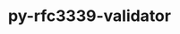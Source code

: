 ---
title: "py-rfc3339-validator"
layout: cache
categories: [package, develop]
meta: {"compilers": ["gcc@=11.1.0", "gcc@=11.4.0", "gcc@=9.4.0", "oneapi@=2024.2.1"], "num_specs": 44, "num_specs_by_stack": {"data-vis-sdk": 5, "e4s": 15, "e4s-neoverse-v2": 8, "e4s-neoverse_v1": 2, "e4s-oneapi": 13, "e4s-power": 1, "root": 44}, "oss": ["ubuntu20.04", "ubuntu22.04"], "platforms": ["linux"], "stacks": ["data-vis-sdk", "e4s", "e4s-neoverse-v2", "e4s-neoverse_v1", "e4s-oneapi", "e4s-power", "root"], "targets": ["neoverse_v1", "neoverse_v2", "ppc64le", "x86_64_v3"], "versions": ["0.1.4"]}
spec_details: [{"compiler": "gcc@=9.4.0", "hash": "l6n77ambrpppjzjmhcdaidjppsxtlryc", "os": "ubuntu20.04", "platform": "linux", "size": "-", "stacks": ["e4s-power", "root"], "tarball": "https://binaries.spack.io/develop/build_cache/linux-ubuntu20.04-ppc64le/gcc-9.4.0/py-rfc3339-validator-0.1.4/linux-ubuntu20.04-ppc64le-gcc-9.4.0-py-rfc3339-validator-0.1.4-l6n77ambrpppjzjmhcdaidjppsxtlryc.spack", "target": "ppc64le", "variants": ["build_system=python_pip"], "versions": ["0.1.4"]}, {"compiler": "gcc@=11.1.0", "hash": "jrzwywogcar2skbqzuqsl4xx3zvx5q5m", "os": "ubuntu20.04", "platform": "linux", "size": "-", "stacks": ["data-vis-sdk", "root"], "tarball": "https://binaries.spack.io/develop/build_cache/linux-ubuntu20.04-x86_64_v3/gcc-11.1.0/py-rfc3339-validator-0.1.4/linux-ubuntu20.04-x86_64_v3-gcc-11.1.0-py-rfc3339-validator-0.1.4-jrzwywogcar2skbqzuqsl4xx3zvx5q5m.spack", "target": "x86_64_v3", "variants": ["build_system=python_pip"], "versions": ["0.1.4"]}, {"compiler": "gcc@=11.1.0", "hash": "xkxntlm67aatcudbqey2kqmov24rijgm", "os": "ubuntu20.04", "platform": "linux", "size": "-", "stacks": ["data-vis-sdk", "root"], "tarball": "https://binaries.spack.io/develop/build_cache/linux-ubuntu20.04-x86_64_v3/gcc-11.1.0/py-rfc3339-validator-0.1.4/linux-ubuntu20.04-x86_64_v3-gcc-11.1.0-py-rfc3339-validator-0.1.4-xkxntlm67aatcudbqey2kqmov24rijgm.spack", "target": "x86_64_v3", "variants": ["build_system=python_pip"], "versions": ["0.1.4"]}, {"compiler": "gcc@=11.1.0", "hash": "f2w3ztrp75udlzemshvs7w3q7r6rfrpz", "os": "ubuntu20.04", "platform": "linux", "size": "-", "stacks": ["data-vis-sdk", "root"], "tarball": "https://binaries.spack.io/develop/build_cache/linux-ubuntu20.04-x86_64_v3/gcc-11.1.0/py-rfc3339-validator-0.1.4/linux-ubuntu20.04-x86_64_v3-gcc-11.1.0-py-rfc3339-validator-0.1.4-f2w3ztrp75udlzemshvs7w3q7r6rfrpz.spack", "target": "x86_64_v3", "variants": ["build_system=python_pip"], "versions": ["0.1.4"]}, {"compiler": "gcc@=11.1.0", "hash": "fmq6cwxnwgo5h5y26m2gdwnlpwtg7gu6", "os": "ubuntu20.04", "platform": "linux", "size": "-", "stacks": ["data-vis-sdk", "root"], "tarball": "https://binaries.spack.io/develop/build_cache/linux-ubuntu20.04-x86_64_v3/gcc-11.1.0/py-rfc3339-validator-0.1.4/linux-ubuntu20.04-x86_64_v3-gcc-11.1.0-py-rfc3339-validator-0.1.4-fmq6cwxnwgo5h5y26m2gdwnlpwtg7gu6.spack", "target": "x86_64_v3", "variants": ["build_system=python_pip"], "versions": ["0.1.4"]}, {"compiler": "gcc@=11.1.0", "hash": "r2b45wqsmtjpbylkgcjhbj7yzp3br2qr", "os": "ubuntu20.04", "platform": "linux", "size": "-", "stacks": ["data-vis-sdk", "root"], "tarball": "https://binaries.spack.io/develop/build_cache/linux-ubuntu20.04-x86_64_v3/gcc-11.1.0/py-rfc3339-validator-0.1.4/linux-ubuntu20.04-x86_64_v3-gcc-11.1.0-py-rfc3339-validator-0.1.4-r2b45wqsmtjpbylkgcjhbj7yzp3br2qr.spack", "target": "x86_64_v3", "variants": ["build_system=python_pip"], "versions": ["0.1.4"]}, {"compiler": "gcc@=11.4.0", "hash": "urv3bsusbmpijehwae4jdok6ee222toq", "os": "ubuntu22.04", "platform": "linux", "size": "-", "stacks": ["e4s-neoverse_v1", "root"], "tarball": "https://binaries.spack.io/develop/build_cache/linux-ubuntu22.04-neoverse_v1/gcc-11.4.0/py-rfc3339-validator-0.1.4/linux-ubuntu22.04-neoverse_v1-gcc-11.4.0-py-rfc3339-validator-0.1.4-urv3bsusbmpijehwae4jdok6ee222toq.spack", "target": "neoverse_v1", "variants": ["build_system=python_pip"], "versions": ["0.1.4"]}, {"compiler": "gcc@=11.4.0", "hash": "ncm3aw2ps2wusihffls6fzebv3hfpwak", "os": "ubuntu22.04", "platform": "linux", "size": "-", "stacks": ["e4s-neoverse_v1", "root"], "tarball": "https://binaries.spack.io/develop/build_cache/linux-ubuntu22.04-neoverse_v1/gcc-11.4.0/py-rfc3339-validator-0.1.4/linux-ubuntu22.04-neoverse_v1-gcc-11.4.0-py-rfc3339-validator-0.1.4-ncm3aw2ps2wusihffls6fzebv3hfpwak.spack", "target": "neoverse_v1", "variants": ["build_system=python_pip"], "versions": ["0.1.4"]}, {"compiler": "gcc@=11.4.0", "hash": "dctytkwvmqmuxqjyuzez3apotbonxw6t", "os": "ubuntu22.04", "platform": "linux", "size": "-", "stacks": ["e4s-neoverse-v2", "root"], "tarball": "https://binaries.spack.io/develop/build_cache/linux-ubuntu22.04-neoverse_v2/gcc-11.4.0/py-rfc3339-validator-0.1.4/linux-ubuntu22.04-neoverse_v2-gcc-11.4.0-py-rfc3339-validator-0.1.4-dctytkwvmqmuxqjyuzez3apotbonxw6t.spack", "target": "neoverse_v2", "variants": ["build_system=python_pip"], "versions": ["0.1.4"]}, {"compiler": "gcc@=11.4.0", "hash": "i2rnlaxhgaafxgwl4cqhxcy6qxwmcidr", "os": "ubuntu22.04", "platform": "linux", "size": "-", "stacks": ["e4s-neoverse-v2", "root"], "tarball": "https://binaries.spack.io/develop/build_cache/linux-ubuntu22.04-neoverse_v2/gcc-11.4.0/py-rfc3339-validator-0.1.4/linux-ubuntu22.04-neoverse_v2-gcc-11.4.0-py-rfc3339-validator-0.1.4-i2rnlaxhgaafxgwl4cqhxcy6qxwmcidr.spack", "target": "neoverse_v2", "variants": ["build_system=python_pip"], "versions": ["0.1.4"]}, {"compiler": "gcc@=11.4.0", "hash": "qtegbzii3jcemrlu4mmugm3th3tddf76", "os": "ubuntu22.04", "platform": "linux", "size": "-", "stacks": ["e4s-neoverse-v2", "root"], "tarball": "https://binaries.spack.io/develop/build_cache/linux-ubuntu22.04-neoverse_v2/gcc-11.4.0/py-rfc3339-validator-0.1.4/linux-ubuntu22.04-neoverse_v2-gcc-11.4.0-py-rfc3339-validator-0.1.4-qtegbzii3jcemrlu4mmugm3th3tddf76.spack", "target": "neoverse_v2", "variants": ["build_system=python_pip"], "versions": ["0.1.4"]}, {"compiler": "gcc@=11.4.0", "hash": "zjuumfgvul7bpjhy7deutogae6l76vk3", "os": "ubuntu22.04", "platform": "linux", "size": "-", "stacks": ["e4s-neoverse-v2", "root"], "tarball": "https://binaries.spack.io/develop/build_cache/linux-ubuntu22.04-neoverse_v2/gcc-11.4.0/py-rfc3339-validator-0.1.4/linux-ubuntu22.04-neoverse_v2-gcc-11.4.0-py-rfc3339-validator-0.1.4-zjuumfgvul7bpjhy7deutogae6l76vk3.spack", "target": "neoverse_v2", "variants": ["build_system=python_pip"], "versions": ["0.1.4"]}, {"compiler": "gcc@=11.4.0", "hash": "m5noqbk3mapss2vik5lljlq2hsa2ffcz", "os": "ubuntu22.04", "platform": "linux", "size": "-", "stacks": ["e4s-neoverse-v2", "root"], "tarball": "https://binaries.spack.io/develop/build_cache/linux-ubuntu22.04-neoverse_v2/gcc-11.4.0/py-rfc3339-validator-0.1.4/linux-ubuntu22.04-neoverse_v2-gcc-11.4.0-py-rfc3339-validator-0.1.4-m5noqbk3mapss2vik5lljlq2hsa2ffcz.spack", "target": "neoverse_v2", "variants": ["build_system=python_pip"], "versions": ["0.1.4"]}, {"compiler": "gcc@=11.4.0", "hash": "c32b236e7hq4726j6jr6avysgcgmf3mg", "os": "ubuntu22.04", "platform": "linux", "size": "-", "stacks": ["e4s-neoverse-v2", "root"], "tarball": "https://binaries.spack.io/develop/build_cache/linux-ubuntu22.04-neoverse_v2/gcc-11.4.0/py-rfc3339-validator-0.1.4/linux-ubuntu22.04-neoverse_v2-gcc-11.4.0-py-rfc3339-validator-0.1.4-c32b236e7hq4726j6jr6avysgcgmf3mg.spack", "target": "neoverse_v2", "variants": ["build_system=python_pip"], "versions": ["0.1.4"]}, {"compiler": "gcc@=11.4.0", "hash": "wcvbny4ufeeooruypbv6uumkcafrwwil", "os": "ubuntu22.04", "platform": "linux", "size": "-", "stacks": ["e4s-neoverse-v2", "root"], "tarball": "https://binaries.spack.io/develop/build_cache/linux-ubuntu22.04-neoverse_v2/gcc-11.4.0/py-rfc3339-validator-0.1.4/linux-ubuntu22.04-neoverse_v2-gcc-11.4.0-py-rfc3339-validator-0.1.4-wcvbny4ufeeooruypbv6uumkcafrwwil.spack", "target": "neoverse_v2", "variants": ["build_system=python_pip"], "versions": ["0.1.4"]}, {"compiler": "gcc@=11.4.0", "hash": "paj7rb5la6z6dsvwu5rqhb52exqfjxot", "os": "ubuntu22.04", "platform": "linux", "size": "-", "stacks": ["e4s-neoverse-v2", "root"], "tarball": "https://binaries.spack.io/develop/build_cache/linux-ubuntu22.04-neoverse_v2/gcc-11.4.0/py-rfc3339-validator-0.1.4/linux-ubuntu22.04-neoverse_v2-gcc-11.4.0-py-rfc3339-validator-0.1.4-paj7rb5la6z6dsvwu5rqhb52exqfjxot.spack", "target": "neoverse_v2", "variants": ["build_system=python_pip"], "versions": ["0.1.4"]}, {"compiler": "gcc@=11.4.0", "hash": "antej64fu42jexju6qiiastynhhl4pk4", "os": "ubuntu22.04", "platform": "linux", "size": "-", "stacks": ["e4s", "root"], "tarball": "https://binaries.spack.io/develop/build_cache/linux-ubuntu22.04-x86_64_v3/gcc-11.4.0/py-rfc3339-validator-0.1.4/linux-ubuntu22.04-x86_64_v3-gcc-11.4.0-py-rfc3339-validator-0.1.4-antej64fu42jexju6qiiastynhhl4pk4.spack", "target": "x86_64_v3", "variants": ["build_system=python_pip"], "versions": ["0.1.4"]}, {"compiler": "gcc@=11.4.0", "hash": "ep4fwqpkyvckpuwjwwwvj7zpxbcnfcsx", "os": "ubuntu22.04", "platform": "linux", "size": "-", "stacks": ["e4s", "root"], "tarball": "https://binaries.spack.io/develop/build_cache/linux-ubuntu22.04-x86_64_v3/gcc-11.4.0/py-rfc3339-validator-0.1.4/linux-ubuntu22.04-x86_64_v3-gcc-11.4.0-py-rfc3339-validator-0.1.4-ep4fwqpkyvckpuwjwwwvj7zpxbcnfcsx.spack", "target": "x86_64_v3", "variants": ["build_system=python_pip"], "versions": ["0.1.4"]}, {"compiler": "gcc@=11.4.0", "hash": "vjfdeuufsdqdzep3wjycxg2wdyyl42mv", "os": "ubuntu22.04", "platform": "linux", "size": "-", "stacks": ["e4s", "root"], "tarball": "https://binaries.spack.io/develop/build_cache/linux-ubuntu22.04-x86_64_v3/gcc-11.4.0/py-rfc3339-validator-0.1.4/linux-ubuntu22.04-x86_64_v3-gcc-11.4.0-py-rfc3339-validator-0.1.4-vjfdeuufsdqdzep3wjycxg2wdyyl42mv.spack", "target": "x86_64_v3", "variants": ["build_system=python_pip"], "versions": ["0.1.4"]}, {"compiler": "gcc@=11.4.0", "hash": "b4hxajdxkwkncts3i4rqnz7bacdu5c7p", "os": "ubuntu22.04", "platform": "linux", "size": "-", "stacks": ["e4s", "root"], "tarball": "https://binaries.spack.io/develop/build_cache/linux-ubuntu22.04-x86_64_v3/gcc-11.4.0/py-rfc3339-validator-0.1.4/linux-ubuntu22.04-x86_64_v3-gcc-11.4.0-py-rfc3339-validator-0.1.4-b4hxajdxkwkncts3i4rqnz7bacdu5c7p.spack", "target": "x86_64_v3", "variants": ["build_system=python_pip"], "versions": ["0.1.4"]}, {"compiler": "gcc@=11.4.0", "hash": "ijltnbu345tse5s5w2jil76fs636knms", "os": "ubuntu22.04", "platform": "linux", "size": "-", "stacks": ["e4s", "root"], "tarball": "https://binaries.spack.io/develop/build_cache/linux-ubuntu22.04-x86_64_v3/gcc-11.4.0/py-rfc3339-validator-0.1.4/linux-ubuntu22.04-x86_64_v3-gcc-11.4.0-py-rfc3339-validator-0.1.4-ijltnbu345tse5s5w2jil76fs636knms.spack", "target": "x86_64_v3", "variants": ["build_system=python_pip"], "versions": ["0.1.4"]}, {"compiler": "gcc@=11.4.0", "hash": "c3ekaky4thqxrd3b6srdk24culnwpo4g", "os": "ubuntu22.04", "platform": "linux", "size": "-", "stacks": ["e4s", "root"], "tarball": "https://binaries.spack.io/develop/build_cache/linux-ubuntu22.04-x86_64_v3/gcc-11.4.0/py-rfc3339-validator-0.1.4/linux-ubuntu22.04-x86_64_v3-gcc-11.4.0-py-rfc3339-validator-0.1.4-c3ekaky4thqxrd3b6srdk24culnwpo4g.spack", "target": "x86_64_v3", "variants": ["build_system=python_pip"], "versions": ["0.1.4"]}, {"compiler": "gcc@=11.4.0", "hash": "cjlk3c57fafaodqcsuzfpavtlqwpthia", "os": "ubuntu22.04", "platform": "linux", "size": "-", "stacks": ["e4s", "root"], "tarball": "https://binaries.spack.io/develop/build_cache/linux-ubuntu22.04-x86_64_v3/gcc-11.4.0/py-rfc3339-validator-0.1.4/linux-ubuntu22.04-x86_64_v3-gcc-11.4.0-py-rfc3339-validator-0.1.4-cjlk3c57fafaodqcsuzfpavtlqwpthia.spack", "target": "x86_64_v3", "variants": ["build_system=python_pip"], "versions": ["0.1.4"]}, {"compiler": "gcc@=11.4.0", "hash": "dthvplrnhl7wxiwx2ny4khr6bfesnwvs", "os": "ubuntu22.04", "platform": "linux", "size": "-", "stacks": ["e4s", "root"], "tarball": "https://binaries.spack.io/develop/build_cache/linux-ubuntu22.04-x86_64_v3/gcc-11.4.0/py-rfc3339-validator-0.1.4/linux-ubuntu22.04-x86_64_v3-gcc-11.4.0-py-rfc3339-validator-0.1.4-dthvplrnhl7wxiwx2ny4khr6bfesnwvs.spack", "target": "x86_64_v3", "variants": ["build_system=python_pip"], "versions": ["0.1.4"]}, {"compiler": "gcc@=11.4.0", "hash": "sichcwwheswkamtwdbgqzwc2topfel3l", "os": "ubuntu22.04", "platform": "linux", "size": "-", "stacks": ["e4s", "root"], "tarball": "https://binaries.spack.io/develop/build_cache/linux-ubuntu22.04-x86_64_v3/gcc-11.4.0/py-rfc3339-validator-0.1.4/linux-ubuntu22.04-x86_64_v3-gcc-11.4.0-py-rfc3339-validator-0.1.4-sichcwwheswkamtwdbgqzwc2topfel3l.spack", "target": "x86_64_v3", "variants": ["build_system=python_pip"], "versions": ["0.1.4"]}, {"compiler": "gcc@=11.4.0", "hash": "kqzzpnopu6ucsxqeb4auhn5jh4vwj7qn", "os": "ubuntu22.04", "platform": "linux", "size": "-", "stacks": ["e4s", "root"], "tarball": "https://binaries.spack.io/develop/build_cache/linux-ubuntu22.04-x86_64_v3/gcc-11.4.0/py-rfc3339-validator-0.1.4/linux-ubuntu22.04-x86_64_v3-gcc-11.4.0-py-rfc3339-validator-0.1.4-kqzzpnopu6ucsxqeb4auhn5jh4vwj7qn.spack", "target": "x86_64_v3", "variants": ["build_system=python_pip"], "versions": ["0.1.4"]}, {"compiler": "gcc@=11.4.0", "hash": "aplulxqtu37obvfdksbeixqn4z3wnvjr", "os": "ubuntu22.04", "platform": "linux", "size": "-", "stacks": ["e4s", "root"], "tarball": "https://binaries.spack.io/develop/build_cache/linux-ubuntu22.04-x86_64_v3/gcc-11.4.0/py-rfc3339-validator-0.1.4/linux-ubuntu22.04-x86_64_v3-gcc-11.4.0-py-rfc3339-validator-0.1.4-aplulxqtu37obvfdksbeixqn4z3wnvjr.spack", "target": "x86_64_v3", "variants": ["build_system=python_pip"], "versions": ["0.1.4"]}, {"compiler": "gcc@=11.4.0", "hash": "w2xohqzgzov34pj3e3lcydunldgdu5hk", "os": "ubuntu22.04", "platform": "linux", "size": "-", "stacks": ["e4s", "root"], "tarball": "https://binaries.spack.io/develop/build_cache/linux-ubuntu22.04-x86_64_v3/gcc-11.4.0/py-rfc3339-validator-0.1.4/linux-ubuntu22.04-x86_64_v3-gcc-11.4.0-py-rfc3339-validator-0.1.4-w2xohqzgzov34pj3e3lcydunldgdu5hk.spack", "target": "x86_64_v3", "variants": ["build_system=python_pip"], "versions": ["0.1.4"]}, {"compiler": "gcc@=11.4.0", "hash": "m5bdykhhpznjjl4ggk3qebybnq62h46g", "os": "ubuntu22.04", "platform": "linux", "size": "-", "stacks": ["e4s", "root"], "tarball": "https://binaries.spack.io/develop/build_cache/linux-ubuntu22.04-x86_64_v3/gcc-11.4.0/py-rfc3339-validator-0.1.4/linux-ubuntu22.04-x86_64_v3-gcc-11.4.0-py-rfc3339-validator-0.1.4-m5bdykhhpznjjl4ggk3qebybnq62h46g.spack", "target": "x86_64_v3", "variants": ["build_system=python_pip"], "versions": ["0.1.4"]}, {"compiler": "gcc@=11.4.0", "hash": "nzuqxnu2gh6lyeplmbwtzu3unbbpp4zo", "os": "ubuntu22.04", "platform": "linux", "size": "-", "stacks": ["e4s", "root"], "tarball": "https://binaries.spack.io/develop/build_cache/linux-ubuntu22.04-x86_64_v3/gcc-11.4.0/py-rfc3339-validator-0.1.4/linux-ubuntu22.04-x86_64_v3-gcc-11.4.0-py-rfc3339-validator-0.1.4-nzuqxnu2gh6lyeplmbwtzu3unbbpp4zo.spack", "target": "x86_64_v3", "variants": ["build_system=python_pip"], "versions": ["0.1.4"]}, {"compiler": "gcc@=11.4.0", "hash": "uccqjjvyory63b4vhnagqleei3lax7z4", "os": "ubuntu22.04", "platform": "linux", "size": "-", "stacks": ["e4s", "root"], "tarball": "https://binaries.spack.io/develop/build_cache/linux-ubuntu22.04-x86_64_v3/gcc-11.4.0/py-rfc3339-validator-0.1.4/linux-ubuntu22.04-x86_64_v3-gcc-11.4.0-py-rfc3339-validator-0.1.4-uccqjjvyory63b4vhnagqleei3lax7z4.spack", "target": "x86_64_v3", "variants": ["build_system=python_pip"], "versions": ["0.1.4"]}, {"compiler": "oneapi@=2024.2.1", "hash": "emalhvq42lr6xxtypmty5w5f3nxrvlwi", "os": "ubuntu22.04", "platform": "linux", "size": "-", "stacks": ["e4s-oneapi", "root"], "tarball": "https://binaries.spack.io/develop/build_cache/linux-ubuntu22.04-x86_64_v3/oneapi-2024.2.1/py-rfc3339-validator-0.1.4/linux-ubuntu22.04-x86_64_v3-oneapi-2024.2.1-py-rfc3339-validator-0.1.4-emalhvq42lr6xxtypmty5w5f3nxrvlwi.spack", "target": "x86_64_v3", "variants": ["build_system=python_pip"], "versions": ["0.1.4"]}, {"compiler": "oneapi@=2024.2.1", "hash": "3esp72k4apn5qmqsy35b6h3jgvnzsqj2", "os": "ubuntu22.04", "platform": "linux", "size": "-", "stacks": ["e4s-oneapi", "root"], "tarball": "https://binaries.spack.io/develop/build_cache/linux-ubuntu22.04-x86_64_v3/oneapi-2024.2.1/py-rfc3339-validator-0.1.4/linux-ubuntu22.04-x86_64_v3-oneapi-2024.2.1-py-rfc3339-validator-0.1.4-3esp72k4apn5qmqsy35b6h3jgvnzsqj2.spack", "target": "x86_64_v3", "variants": ["build_system=python_pip"], "versions": ["0.1.4"]}, {"compiler": "oneapi@=2024.2.1", "hash": "iayc7j6dmtgytiyx5lnb7bekq4xfmegx", "os": "ubuntu22.04", "platform": "linux", "size": "-", "stacks": ["e4s-oneapi", "root"], "tarball": "https://binaries.spack.io/develop/build_cache/linux-ubuntu22.04-x86_64_v3/oneapi-2024.2.1/py-rfc3339-validator-0.1.4/linux-ubuntu22.04-x86_64_v3-oneapi-2024.2.1-py-rfc3339-validator-0.1.4-iayc7j6dmtgytiyx5lnb7bekq4xfmegx.spack", "target": "x86_64_v3", "variants": ["build_system=python_pip"], "versions": ["0.1.4"]}, {"compiler": "oneapi@=2024.2.1", "hash": "s4n6bdeorf4ynykqrklxjlyx5i3espaq", "os": "ubuntu22.04", "platform": "linux", "size": "-", "stacks": ["e4s-oneapi", "root"], "tarball": "https://binaries.spack.io/develop/build_cache/linux-ubuntu22.04-x86_64_v3/oneapi-2024.2.1/py-rfc3339-validator-0.1.4/linux-ubuntu22.04-x86_64_v3-oneapi-2024.2.1-py-rfc3339-validator-0.1.4-s4n6bdeorf4ynykqrklxjlyx5i3espaq.spack", "target": "x86_64_v3", "variants": ["build_system=python_pip"], "versions": ["0.1.4"]}, {"compiler": "oneapi@=2024.2.1", "hash": "46o5be5n6q3sgbzljk2by4a4f7ohvfte", "os": "ubuntu22.04", "platform": "linux", "size": "-", "stacks": ["e4s-oneapi", "root"], "tarball": "https://binaries.spack.io/develop/build_cache/linux-ubuntu22.04-x86_64_v3/oneapi-2024.2.1/py-rfc3339-validator-0.1.4/linux-ubuntu22.04-x86_64_v3-oneapi-2024.2.1-py-rfc3339-validator-0.1.4-46o5be5n6q3sgbzljk2by4a4f7ohvfte.spack", "target": "x86_64_v3", "variants": ["build_system=python_pip"], "versions": ["0.1.4"]}, {"compiler": "oneapi@=2024.2.1", "hash": "h52vd62i3bxvmt2g5ywvy54e6wtpl3bk", "os": "ubuntu22.04", "platform": "linux", "size": "-", "stacks": ["e4s-oneapi", "root"], "tarball": "https://binaries.spack.io/develop/build_cache/linux-ubuntu22.04-x86_64_v3/oneapi-2024.2.1/py-rfc3339-validator-0.1.4/linux-ubuntu22.04-x86_64_v3-oneapi-2024.2.1-py-rfc3339-validator-0.1.4-h52vd62i3bxvmt2g5ywvy54e6wtpl3bk.spack", "target": "x86_64_v3", "variants": ["build_system=python_pip"], "versions": ["0.1.4"]}, {"compiler": "oneapi@=2024.2.1", "hash": "vsi2bs6o6juunbbbrjs36fb76azjaqqw", "os": "ubuntu22.04", "platform": "linux", "size": "-", "stacks": ["e4s-oneapi", "root"], "tarball": "https://binaries.spack.io/develop/build_cache/linux-ubuntu22.04-x86_64_v3/oneapi-2024.2.1/py-rfc3339-validator-0.1.4/linux-ubuntu22.04-x86_64_v3-oneapi-2024.2.1-py-rfc3339-validator-0.1.4-vsi2bs6o6juunbbbrjs36fb76azjaqqw.spack", "target": "x86_64_v3", "variants": ["build_system=python_pip"], "versions": ["0.1.4"]}, {"compiler": "oneapi@=2024.2.1", "hash": "uiyhoqgw7d3zlxnhyr6gy5xa7xg7jpxc", "os": "ubuntu22.04", "platform": "linux", "size": "-", "stacks": ["e4s-oneapi", "root"], "tarball": "https://binaries.spack.io/develop/build_cache/linux-ubuntu22.04-x86_64_v3/oneapi-2024.2.1/py-rfc3339-validator-0.1.4/linux-ubuntu22.04-x86_64_v3-oneapi-2024.2.1-py-rfc3339-validator-0.1.4-uiyhoqgw7d3zlxnhyr6gy5xa7xg7jpxc.spack", "target": "x86_64_v3", "variants": ["build_system=python_pip"], "versions": ["0.1.4"]}, {"compiler": "oneapi@=2024.2.1", "hash": "6uz6u53lrmsjimwxl5tavli47e6gs5uk", "os": "ubuntu22.04", "platform": "linux", "size": "-", "stacks": ["e4s-oneapi", "root"], "tarball": "https://binaries.spack.io/develop/build_cache/linux-ubuntu22.04-x86_64_v3/oneapi-2024.2.1/py-rfc3339-validator-0.1.4/linux-ubuntu22.04-x86_64_v3-oneapi-2024.2.1-py-rfc3339-validator-0.1.4-6uz6u53lrmsjimwxl5tavli47e6gs5uk.spack", "target": "x86_64_v3", "variants": ["build_system=python_pip"], "versions": ["0.1.4"]}, {"compiler": "oneapi@=2024.2.1", "hash": "7g6cpdoyv5jn4qbkdwzevrdddfdmdtmx", "os": "ubuntu22.04", "platform": "linux", "size": "-", "stacks": ["e4s-oneapi", "root"], "tarball": "https://binaries.spack.io/develop/build_cache/linux-ubuntu22.04-x86_64_v3/oneapi-2024.2.1/py-rfc3339-validator-0.1.4/linux-ubuntu22.04-x86_64_v3-oneapi-2024.2.1-py-rfc3339-validator-0.1.4-7g6cpdoyv5jn4qbkdwzevrdddfdmdtmx.spack", "target": "x86_64_v3", "variants": ["build_system=python_pip"], "versions": ["0.1.4"]}, {"compiler": "oneapi@=2024.2.1", "hash": "rqrgtfgf7sjbppfbiehresj7p5sz2qtz", "os": "ubuntu22.04", "platform": "linux", "size": "-", "stacks": ["e4s-oneapi", "root"], "tarball": "https://binaries.spack.io/develop/build_cache/linux-ubuntu22.04-x86_64_v3/oneapi-2024.2.1/py-rfc3339-validator-0.1.4/linux-ubuntu22.04-x86_64_v3-oneapi-2024.2.1-py-rfc3339-validator-0.1.4-rqrgtfgf7sjbppfbiehresj7p5sz2qtz.spack", "target": "x86_64_v3", "variants": ["build_system=python_pip"], "versions": ["0.1.4"]}, {"compiler": "oneapi@=2024.2.1", "hash": "25s6n7zxcf3aoilih2lpv7zx7j74ivez", "os": "ubuntu22.04", "platform": "linux", "size": "-", "stacks": ["e4s-oneapi", "root"], "tarball": "https://binaries.spack.io/develop/build_cache/linux-ubuntu22.04-x86_64_v3/oneapi-2024.2.1/py-rfc3339-validator-0.1.4/linux-ubuntu22.04-x86_64_v3-oneapi-2024.2.1-py-rfc3339-validator-0.1.4-25s6n7zxcf3aoilih2lpv7zx7j74ivez.spack", "target": "x86_64_v3", "variants": ["build_system=python_pip"], "versions": ["0.1.4"]}, {"compiler": "oneapi@=2024.2.1", "hash": "vq2pme2yolhmlil7mouqlwp5sbgkn7yr", "os": "ubuntu22.04", "platform": "linux", "size": "-", "stacks": ["e4s-oneapi", "root"], "tarball": "https://binaries.spack.io/develop/build_cache/linux-ubuntu22.04-x86_64_v3/oneapi-2024.2.1/py-rfc3339-validator-0.1.4/linux-ubuntu22.04-x86_64_v3-oneapi-2024.2.1-py-rfc3339-validator-0.1.4-vq2pme2yolhmlil7mouqlwp5sbgkn7yr.spack", "target": "x86_64_v3", "variants": ["build_system=python_pip"], "versions": ["0.1.4"]}]
---